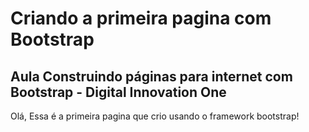 # Criando a primeira pagina com Bootstrap
## Aula Construindo páginas para internet com Bootstrap - Digital Innovation One
Olá,
Essa é a primeira pagina que crio usando o framework bootstrap!

